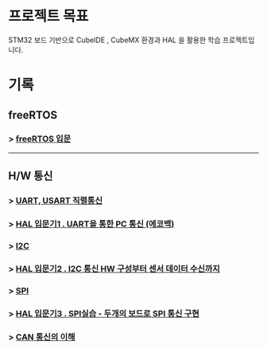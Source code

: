 # 프로젝트 목표

STM32 보드 기반으로
CubeIDE , CubeMX 환경과 HAL 을 활용한 학습 프로젝트입니다.


# 기록

## freeRTOS
### > [freeRTOS 입문](https://velog.io/@owljun/02.-ESP32-Wroom-Pinout-MAP)

---
## H/W 통신

### > [UART, USART 직렬통신](https://velog.io/@owljun/03.-%EC%A7%81%EB%A0%AC%ED%86%B5%EC%8B%A0-UART-USART-%EC%99%84%EC%A0%84-%EB%B6%84%ED%95%B4)
### > [HAL 입문기1 . UART을 통한 PC 통신 (에코백)](https://velog.io/@owljun/06.-HAL-%EC%9E%85%EB%AC%B8-UART-%EC%86%A1%EC%8B%A0-%EA%B5%AC%ED%98%84%EA%B8%B0)

### > [I2C](https://velog.io/@owljun/04.-I2C-%ED%86%B5%EC%8B%A0%EC%9D%B4-%EB%AD%94%EC%A7%80-%EC%95%84%EC%A3%BC-%EA%B9%8A%EA%B2%8C-%EC%95%8C%EC%95%84%EB%B3%B4%EA%B8%B0)
### > [HAL 입문기2 . I2C 통신 HW 구성부터 센서 데이터 수신까지](https://velog.io/@owljun/07.-HAL-%EC%9E%85%EB%AC%B8%EA%B8%B02-I2C-%ED%86%B5%EC%8B%A0-%EA%B5%AC%ED%98%84)

### > [SPI](https://velog.io/@owljun/05.-SPI-%ED%86%B5%EC%8B%A0%EC%9D%84-%EC%95%8C%EC%95%84%EB%B3%B4%EC%9E%90)
### > [HAL 입문기3 . SPI실습 - 두개의 보드로 SPI 통신 구현](https://velog.io/@owljun/09.-HAL-%EC%9E%85%EB%AC%B8%EA%B8%B0-3.-SPI-%ED%86%B5%EC%8B%A0-%EA%B5%AC%ED%98%84-%EC%8B%A4%EC%8A%B5feat.-%EC%96%B4%EC%9D%B4%EC%97%86%EB%8A%94-%EC%8B%A4%ED%8C%A8%EB%A1%9C-%EC%96%BB%EC%9D%80-%EA%B5%90%ED%9B%88)

### > [CAN 통신의 이해](https://velog.io/@owljun/08.-CAN-%EA%B7%B8%EA%B1%B0-%EA%B9%A1%ED%86%B5%EC%95%84%EB%8B%88%EC%97%90%EC%9A%94)
